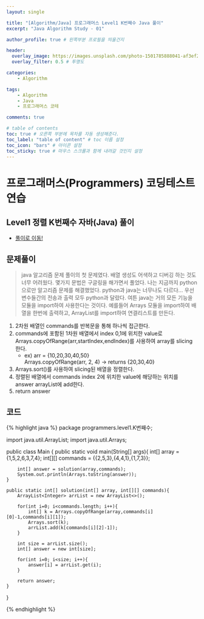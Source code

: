 ```yaml
---
layout: single

title: "[Algorithm/Java] 프로그래머스 Level1 K번째수 Java 풀이"
excerpt: "Java Algorithm Study - 01"

author_profile: true # 왼쪽부분 프로필을 띄울건지

header:
  overlay_image: https://images.unsplash.com/photo-1501785888041-af3ef285b470?ixlib=rb-1.2.1&ixid=eyJhcHBfaWQiOjEyMDd9&auto=format&fit=crop&w=1350&q=80
  overlay_filter: 0.5 # 투명도

categories:
    - Algorithm

tags: 
    - Algorithm
    - Java
    - 프로그래머스 코테

comments: true

# table of contents
toc: true # 오른쪽 부분에 목차를 자동 생성해준다.
toc_label: "table of content" # toc 이름 설정
toc_icon: "bars" # 아이콘 설정
toc_sticky: true # 마우스 스크롤과 함께 내려갈 것인지 설정
---
```


# 프로그래머스(Programmers) 코딩테스트 연습

## Level1 정렬 K번째수 자바(Java) 풀이

- [풀이로 이동!](https://programmers.co.kr/learn/courses/30/lessons/42748?language=java)

## 문제풀이
> java 알고리즘 문제 풀이의 첫 문제였다. 배열 생성도 어색하고 디버깅 하는 것도 너무 어려웠다. 몇가지 문법은 구글링을 해가면서 풀었다.
> 나는 지금까지 python으로만 알고리즘 문제를 해결했었다. python과 java는 너무나도 다르다... 우선 변수들간의 전송과 출력 모두 python과 달랐다.
> 여튼 java는 거의 모든 기능을 모듈을 import하여 사용한다는 것이다. 예를들어 Arrays 모듈을 import하여 배열을 한번에 출력하고, ArrayList를 import하여 연결리스트를 만든다.


1. 2차원 배열인 commands를 반복문을 통해 하나씩 접근한다.
2. commands에 포함된 1차원 배열에서 index 0,1에 위치한 value로 Arrays.copyOfRange(arr,startIndex,endIndex)를 사용하여 array를 slicing 한다.
    - ex) arr = {10,20,30,40,50}<br>Arrays.copyOfRange(arr, 2, 4) -> returns {20,30,40}
3. Arrays.sort()를 사용하여 slicing된 배열을 정렬한다.
4. 정렬된 배열에서 commands index 2에 위치한 value에 해당하는 위치를 answer arrayList에 add한다.
5. return answer


## 코드
{% highlight java %}
package programmers.level1.K번째수;

import java.util.ArrayList;
import java.util.Arrays;

public class Main {
public static void main(String[] args){
int[] array = {1,5,2,6,3,7,4};
int[][] commands =  {{2,5,3},{4,4,1},{1,7,3}};

        int[] answer = solution(array,commands);
        System.out.println(Arrays.toString(answer));
    }

    public static int[] solution(int[] array, int[][] commands){
        ArrayList<Integer> arrList = new ArrayList<>();

        for(int i=0; i<commands.length; i++){
            int[] k = Arrays.copyOfRange(array,commands[i][0]-1,commands[i][1]);
            Arrays.sort(k);
            arrList.add(k[commands[i][2]-1]);
        }

        int size = arrList.size();
        int[] answer = new int[size];

        for(int i=0; i<size; i++){
            answer[i] = arrList.get(i);
        }

        return answer;
    }
}

{% endhighlight %}